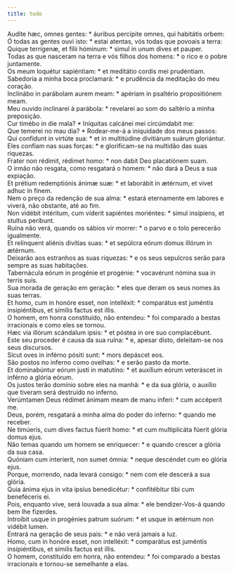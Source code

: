 ```yaml
---
title: todo
---
```

<div class="dropcap text-justify">Audíte hæc, omnes gentes: * áuribus percípite omnes, qui habitátis orbem:</div>
<div class="dropcap text-justify">Ó todas as gentes ouvi isto: * estai atentas, vós todas que povoais a terra:</div>
<div class="text-justify">Quique terrígenæ, et fílii hóminum: * simul in unum dives et pauper.</div>
<div class="text-justify">Todas as que nasceram na terra e vós filhos dos homens: * o rico e o pobre juntamente.</div>
<div class="text-justify">Os meum loquétur sapiéntiam: * et meditátio cordis mei prudéntiam.</div>
<div class="text-justify">Sabedoria a minha boca proclamará: * e prudência da meditação do meu coração.</div>
<div class="text-justify">Inclinábo in parábolam aurem meam: * apériam in psaltério propositiónem meam.</div>
<div class="text-justify">Meu ouvido inclinarei à parábola: * revelarei ao som do saltério a minha preposição.</div>
<div class="text-justify">Cur timébo in die mala? * Iníquitas calcánei mei circúmdabit me:</div>
<div class="text-justify">Que temerei no mau dia? * Rodear-me-á a iniquidade dos meus passos:</div>
<div class="text-justify">Qui confídunt in virtúte sua: * et in multitúdine divitiárum suárum gloriántur.</div>
<div class="text-justify">Eles confiam nas suas forças: * e glorificam-se na multidão das suas riquezas.</div>
<div class="text-justify">Frater non rédimit, rédimet homo: * non dabit Deo placatiónem suam.</div>
<div class="text-justify">O irmão não resgata, como resgatará o homem: * não dará a Deus a sua expiação.</div>
<div class="text-justify">Et prétium redemptiónis ánimæ suæ: * et laborábit in ætérnum, et vivet adhuc in finem.</div>
<div class="text-justify">Nem o preço da redenção de sua alma: * estará eternamente em labores e viverá, não obstante, até ao fim.</div>
<div class="text-justify">Non vidébit intéritum, cum víderit sapiéntes moriéntes: * simul insípiens, et stultus períbunt.</div>
<div class="text-justify">Ruína não verá, quando os sábios vir morrer: * o parvo e o tolo perecerão igualmente.</div>
<div class="text-justify">Et relínquent aliénis divítias suas: * et sepúlcra eórum domus illórum in ætérnum.</div>
<div class="text-justify">Deixarão aos estranhos as suas riquezas: * e os seus sepulcros serão para sempre as suas habitações.</div>
<div class="text-justify">Tabernácula eórum in progénie et progénie: * vocavérunt nómina sua in terris suis.</div>
<div class="text-justify">Sua morada de geração em geração: * eles que deram os seus nomes às suas terras.</div>
<div class="text-justify">Et homo, cum in honóre esset, non intelléxit: * comparátus est juméntis insipiéntibus, et símilis factus est illis.</div>
<div class="text-justify">O homem, em honra constituído, não entendeu: * foi comparado a bestas irracionais e como eles se tornou.</div>
<div class="text-justify">Hæc via illórum scándalum ipsis: * et póstea in ore suo complacébunt.</div>
<div class="text-justify">Este seu proceder é causa da sua ruína: * e, apesar disto, deleitam-se nos seus discursos.</div>
<div class="text-justify">Sicut oves in inférno pósiti sunt: * mors depáscet eos.</div>
<div class="text-justify">São postos no inferno como ovelhas: * e serão pasto da morte.</div>
<div class="text-justify">Et dominabúntur eórum justi in matutíno: * et auxílium eórum veteráscet in inférno a glória eórum.</div>
<div class="text-justify">Os justos terão domínio sobre eles na manhã: * e da sua glória, o auxílio que tiveram será destruído no inferno.</div>
<div class="text-justify">Verúmtamen Deus rédimet ánimam meam de manu ínferi: * cum accéperit me.</div>
<div class="text-justify">Deus, porém, resgatará a minha alma do poder do inferno: * quando me receber.</div>
<div class="text-justify">Ne timúeris, cum dives factus fúerit homo: * et cum multiplicáta fúerit glória domus ejus.</div>
<div class="text-justify">Não temas quando um homem se enriquecer: * e quando crescer a glória da sua casa.</div>
<div class="text-justify">Quóniam cum interíerit, non sumet ómnia: * neque descéndet cum eo glória ejus.</div>
<div class="text-justify">Porque, morrendo, nada levará consigo: * nem com ele descerá a sua glória.</div>
<div class="text-justify">Quia ánima ejus in vita ipsíus benedicétur: * confitébitur tibi cum beneféceris ei.</div>
<div class="text-justify">Pois, enquanto vive, será louvada a sua alma: * ele bendizer-Vos-á quando bem lhe fizerdes.</div>
<div class="text-justify">Introíbit usque in progénies patrum suórum: * et usque in ætérnum non vidébit lumen.</div>
<div class="text-justify">Entrará na geração de seus pais: * e não verá jamais a luz.</div>
<div class="text-justify">Homo, cum in honóre esset, non intelléxit: * comparátus est juméntis insipiéntibus, et símilis factus est illis.</div>
<div class="text-justify">O homem, constituído em honra, não entendeu: * foi comparado a bestas irracionais e tornou-se semelhante a elas.</div>
